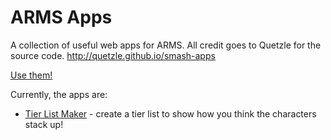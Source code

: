 ARMS Apps
==========

A collection of useful web apps for ARMS. All credit goes to Quetzle for the source code. http://quetzle.github.io/smash-apps

[Use them!](http://xonsuprimes.github.io/arms-apps/)

Currently, the apps are:

* [Tier List Maker](http://xonsuprimes.github.io/arms-apps/tier) - create a tier list to show how you think the characters stack up!
